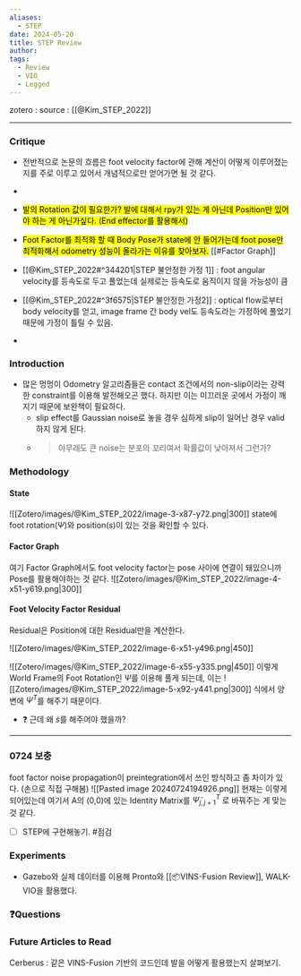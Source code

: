 ```yaml
---
aliases:
  - STEP
date: 2024-05-20
title: STEP Review
author: 
tags:
  - Review
  - VIO
  - Legged
---
```


zotero : 
source : [[@Kim_STEP_2022]]

---
### Critique
- 전반적으로 논문의 흐름은 foot velocity factor에 관해 계산이 어떻게 이루어졌는지를 주로 이루고 있어서 개념적으로만 얻어가면 될 것 같다.
-

- <mark class="hltr-red">발의 Rotation 값이 필요한가? 발에 대해서 rpy가 있는 게 아닌데 Position만 있어야 하는 게 아닌가싶다. (End effector를 활용해서)</mark>
- <mark class="hltr-red">Foot Factor를 최적화 할 때 Body Pose가 state에 안 들어가는데 foot pose만 최적화해서 odometry 성능이 올라가는 이유를 찾아보자.</mark> [[#Factor Graph]]
- [[@Kim_STEP_2022#^344201|STEP 불안정한 가정 1]] : foot angular velocity를 등속도로 두고 풀었는데 실제로는 등속도로 움직이지 않을 가능성이 큼
- [[@Kim_STEP_2022#^3f6575|STEP 불안정한 가정2]] : optical flow로부터 body velocity를 얻고, image frame 간 body vel도 등속도라는 가정하에 풀었기 때문에 가정이 틀릴 수 있음.
- 
 
### Introduction
- 많은 멍멍이 Odometry 알고리즘들은 contact 조건에서의 non-slip이라는 강력한 constraint를 이용해 발전해오곤 했다. 하지만 이는 미끄러운 곳에서 가정이 깨지기 때문에 보완책이 필요하다.
	- slip effect를 Gaussian noise로 놓을 경우 심하게 slip이 일어난 경우 valid하지 않게 된다.
	- > 아무래도 큰 noise는 분포의 꼬리여서 확률값이 낮아져서 그런가?
### Methodology

#### State
![[Zotero/images/@Kim_STEP_2022/image-3-x87-y72.png|300]]
state에 foot rotation($\Psi$)와 position($s$)이 있는 것을 확인할 수 있다.
#### Factor Graph
여기 Factor Graph에서도 foot velocity factor는 pose 사이에 연결이 돼있으니까 Pose를 활용해야하는 것 같다.
![[Zotero/images/@Kim_STEP_2022/image-4-x51-y619.png|300]]

#### Foot Velocity Factor Residual
Residual은 Position에 대한 Residual만을 계산한다.

 ![[Zotero/images/@Kim_STEP_2022/image-6-x51-y496.png|450]]


 ![[Zotero/images/@Kim_STEP_2022/image-6-x55-y335.png|450]]
이렇게 World Frame의 Foot Rotation인 $\Psi$를 이용해 풀게 되는데, 이는 
 ![[Zotero/images/@Kim_STEP_2022/image-5-x92-y441.png|300]]
 식에서 양 변에 $\Psi^T$를 해주기 때문이다. 
 - ❓️ 근데 왜 $\dot s$를 해주어야 했을까?


---
### 0724 보충
foot factor noise propagation이 preintegration에서 쓰인 방식하고 좀 차이가 있다. (손으로 직접 구해봄)
![[Pasted image 20240724194926.png]]
현재는 이렇게 되어있는데 여기서 A의 (0,0)에 있는 Identity Matrix를 $\tilde \Psi^T_{j,j+1}$ 로 바꿔주는 게 맞는 것 같다. 
- [ ] STEP에 구현해놓기. #점검

### Experiments
- Gazebo와 실제 데이터를 이용해 Pronto와 [[📦️VINS-Fusion Review]], WALK-VIO을 활용했다.


### ❓️Questions

### Future Articles to Read
Cerberus : 같은 VINS-Fusion 기반의 코드인데 발을 어떻게 활용했는지 살펴보기.


